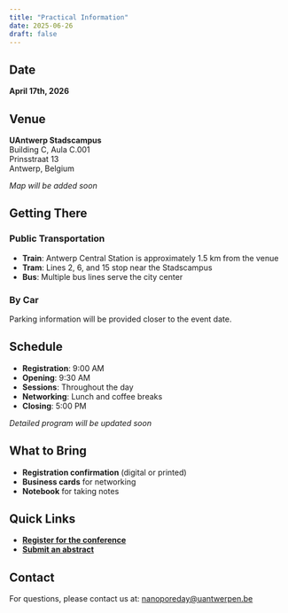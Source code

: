 ```yaml
---
title: "Practical Information"
date: 2025-06-26
draft: false
---
```


## Date

**April 17th, 2026**

## Venue

**UAntwerp Stadscampus**  
Building C, Aula C.001  
Prinsstraat 13  
Antwerp, Belgium

*Map will be added soon*

## Getting There

### Public Transportation
- **Train**: Antwerp Central Station is approximately 1.5 km from the venue
- **Tram**: Lines 2, 6, and 15 stop near the Stadscampus
- **Bus**: Multiple bus lines serve the city center

### By Car
Parking information will be provided closer to the event date.

## Schedule

- **Registration**: 9:00 AM
- **Opening**: 9:30 AM  
- **Sessions**: Throughout the day
- **Networking**: Lunch and coffee breaks
- **Closing**: 5:00 PM

*Detailed program will be updated soon*

## What to Bring

- **Registration confirmation** (digital or printed)
- **Business cards** for networking
- **Notebook** for taking notes

## Quick Links

- **[Register for the conference](/registration/)**
- **[Submit an abstract](/abstracts/)**

## Contact

For questions, please contact us at: [nanoporeday@uantwerpen.be](mailto:nanoporeday@uantwerpen.be)

